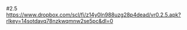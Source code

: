 #2.5
https://www.dropbox.com/scl/fi/z14y0ln988uzg28p4dead/vr0.2.5.apk?rlkey=14sotdavq78nzkwqmnw2se5pc&dl=0
